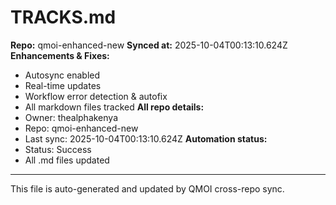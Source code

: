 # TRACKS.md

**Repo:** qmoi-enhanced-new
**Synced at:** 2025-10-04T00:13:10.624Z
**Enhancements & Fixes:**
- Autosync enabled
- Real-time updates
- Workflow error detection & autofix
- All markdown files tracked
**All repo details:**
- Owner: thealphakenya
- Repo: qmoi-enhanced-new
- Last sync: 2025-10-04T00:13:10.624Z
**Automation status:**
- Status: Success
- All .md files updated
---
This file is auto-generated and updated by QMOI cross-repo sync.
